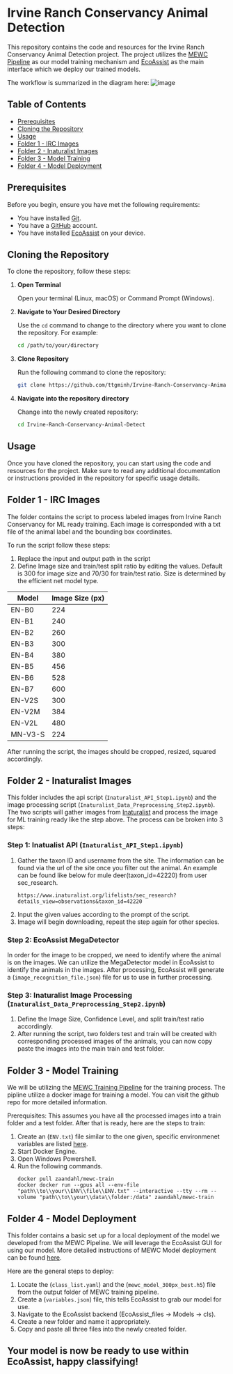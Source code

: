 # Irvine Ranch Conservancy Animal Detection

This repository contains the code and resources for the Irvine Ranch Conservancy Animal Detection project. The project utilizes the [MEWC Pipeline](https://github.com/zaandahl/mewc-train) as our model training mechanism and [EcoAssist](https://github.com/PetervanLunteren/EcoAssist) as the main interface which we deploy our trained models. 

The workflow is summarized in the diagram here:
![image](https://github.com/user-attachments/assets/260af662-1e3e-46bd-a2e8-f61e5d97227f)


## Table of Contents
- [Prerequisites](#prerequisites)
- [Cloning the Repository](#cloning-the-repository)
- [Usage](#usage)
- [Folder 1 - IRC Images](#folder-1---irc-images)
- [Folder 2 - Inaturalist Images](#folder-2---inaturalist-images)
- [Folder 3 - Model Training](#folder-3---model-training)
- [Folder 4 - Model Deployment](#folder-4---model-deployment)

## Prerequisites

Before you begin, ensure you have met the following requirements:
- You have installed [Git](https://git-scm.com/book/en/v2/Getting-Started-Installing-Git).
- You have a [GitHub](https://github.com) account.
- You have installed [EcoAssist](https://addaxdatascience.com/ecoassist/) on your device.

## Cloning the Repository

To clone the repository, follow these steps:

1. **Open Terminal**

   Open your terminal (Linux, macOS) or Command Prompt (Windows).

2. **Navigate to Your Desired Directory**

   Use the `cd` command to change to the directory where you want to clone the repository. For example:
   ```sh
   cd /path/to/your/directory
3. **Clone Repository**

   Run the following command to clone the repository:
   ```sh
   git clone https://github.com/ttgminh/Irvine-Ranch-Conservancy-Animal-Detect.git
4. **Navigate into the repository directory**

   Change into the newly created repository:
   ```sh
   cd Irvine-Ranch-Conservancy-Animal-Detect

## Usage

Once you have cloned the repository, you can start using the code and resources for the project. Make sure to read any additional documentation or instructions provided in the repository for specific usage details.
   
## Folder 1 - IRC Images

The folder contains the script to process labeled images from Irvine Ranch Conservancy for ML ready training. Each image is corresponded with a txt file of the animal label and the bounding box coordinates. 

To run the script follow these steps:

1. Replace the input and output path in the script
2. Define Image size and train/test split ratio by editing the values. Default is 300 for image size and 70/30 for train/test ratio. Size is determined by the efficient net model type.

| Model       | Image Size (px) |
|-------------|-----------------|
| EN-B0       | 224             |
| EN-B1       | 240             |
| EN-B2       | 260             |
| EN-B3       | 300             |
| EN-B4       | 380             |
| EN-B5       | 456             |
| EN-B6       | 528             |
| EN-B7       | 600             |
| EN-V2S      | 300             |
| EN-V2M      | 384             |
| EN-V2L      | 480             |
| MN-V3-S     | 224             |

After running the script, the images should be cropped, resized, squared accordingly.

## Folder 2 - Inaturalist Images
This folder includes the api script (`Inaturalist_API_Step1.ipynb`) and the image processing script (`Inaturalist_Data_Preprocessing_Step2.ipynb`). The two scripts will gather images from [Inaturalist](https://www.inaturalist.org/observations) and process the image for ML training ready like the step above. The process can be broken into 3 steps:

### Step 1: Inatualist API (`Inaturalist_API_Step1.ipynb`)

1. Gather the taxon ID and username from the site. The information can be found via the url of the site once you filter out the animal. An example can be found like below for mule deer(taxon_id=42220) from user sec_research.
   ```
   https://www.inaturalist.org/lifelists/sec_research?details_view=observations&taxon_id=42220

2. Input the given values according to the prompt of the script.
3. Image will begin downloading, repeat the step again for other species.

### Step 2: EcoAssist MegaDetector
In order for the image to be cropped, we need to identify where the animal is on the images. We can utilize the MegaDetector model in EcoAssist to identify the animals in the images. After processing, EcoAssist will generate a (`image_recognition_file.json`) file for us to use in further processing.

### Step 3: Inaturalist Image Processing (`Inaturalist_Data_Preprocessing_Step2.ipynb`)

1. Define the Image Size, Confidence Level, and split train/test ratio accordingly.
2. After running the script, two folders test and train will be created with corresponding processed images of the animals, you can now copy paste the images into the main train and test folder.


## Folder 3 - Model Training
We will be utilizing the [MEWC Training Pipeline](https://github.com/zaandahl/mewc-train/tree/main) for the training process. The pipline utilize a docker image for training a model. You can visit the github repo for more detailed information.

Prerequisites: This assumes you have all the processed images into a train folder and a test folder. After that is ready, here are the steps to train:

1. Create an (`ENV.txt`) file similar to the one given, specific environmenet variables are listed [here](https://github.com/zaandahl/mewc-train/tree/main).
2. Start Docker Engine.
3. Open Windows Powershell.
4. Run the following commands.
   ```
   docker pull zaandahl/mewc-train
   docker docker run --gpus all --env-file "path\\to\\your\\ENV\\file\\ENV.txt" --interactive --tty --rm --volume "path\\to\\your\\data\\folder:/data" zaandahl/mewc-train

## Folder 4 - Model Deployment
This folder contains a basic set up for a local deployment of the model we developed from the MEWC Pipeline. We will leverage the EcoAssist GUI for using our model. More detailed instructions of MEWC Model deployment can be found [here](https://github.com/PetervanLunteren/EcoAssist/blob/main/markdown/MEWC_integration.md).

Here are the general steps to deploy:

1. Locate the (`class_list.yaml`) and the (`mewc_model_300px_best.h5`) file from the output folder of MEWC training pipeline.
2. Create a (`variables.json`) file, this tells EcoAssist to grab our model for use.
3. Navigate to the EcoAssist backend (EcoAssist_files -> Models -> cls).
4. Create a new folder and name it appropriately.
5. Copy and paste all three files into the newly created folder.


## Your model is now be ready to use within EcoAssist, happy classifying!


   
